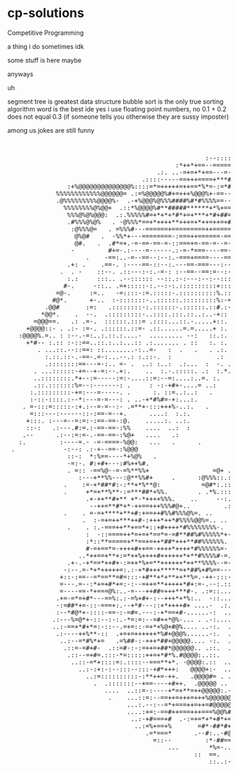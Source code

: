 # cp-solutions
Competitive Programming

a thing i do sometimes idk

some stuff is here maybe

anyways

uh

segment tree is greatest data structure bubble sort is the only true sorting algorithm word is the best ide yes i use floating point numbers, no 0.1 + 0.2 does not equal 0.3 (if someone tells you otherwise they are sussy imposter)

among us jokes are still funny
<pre>
                                                                                   .@@  
                                                                                  .@@@@  
                                                     :--:::::::-----==:           %%@@@%  
                                             :*++*+==--========----------:-==:    @%@@@@.  
                                        .:. ..-=+=+*+==---=----------------------:*@%@@@@         .:..
                                    .::::-----==+++====+***#+----=------:--------:-=%%@@@#+%@@@@@@@@@@@@@@@@@@@@@@@
                :+%@@@@@@@@@@@@@@%::::=*=+++++=++==*%*=-:=*#+##=-----------------:::-@%@@@@@@@@@@@@@@@@@@@@@@@@@@@*
             %%%%%%%%%%%%@@@@@@= .:=%@@@@@%#+=+++%@@@%+-==--++-=*=-------------:-----:*@@@@@@@@@@@@@@@@@@@@@@@@@@%
             .@%%%%%%%%%@@@@%-  .-+%@@@%@%%%####%#*#%%%%==----+=:-++-::------=----:::-:=@@@@@@@@@@@@@@@@@@@@@@@@%
               %%%%%%%%@%@@+  .::*%@@@@%#**#####******+*%+===---+=..:==---------:---::::-@@@@@@@@@@@@@@@@@@@@@@@
                %%%@%@%@@@:  .:.%%%%%#=+*+*+*#*+=+***+*#+##=--=-:-+.   ==--------::::--::-@@@@@@@@@@@@@@@@@@@@@
                .#%%%@%@%   . -@%%%*==+*++++**+++=+*++=++=+#--=----=:    +---:-::::::::--:-%@@@@@@@@@@@@@@@@@@=
                 :@%%%@=   . =%%%#---======+=========++=====*+--=-=--=.    --::::::::::::--=@@@@@@@@@@@@@@@@@@@:
                  @%@#   .  -%%*+---========-:===++======-==-==--=-----:     :-::::::::::::-=@@@@@@@@@@@@@@@@@@@=
                  @#.   .  .#*=+.-=-==-==-=-::===+=-==-=--=--==+=:------=     .-:::::::-:--:--#@@@@@@@@@@@@@@@@@@#
                 -         #+=-.:----=------.:-=-*===----==--==-+=-:::-::-:     :-::::::::::::==+@@@@@@@@@@@@@@@@@@
                     .    -==:..-=--==--:--:.-===+====----=====--=--::::::--      ::::::::::--:=%*=*@@@@@@@@@@@@@@@@.
                .+: .    .==-. :----==-::--:.---==-===---:------:----::::::-+       -:::------=--+#+#@@@@@@@@@@@@@@@@.
              .  . -    ::--. .::---:-:.-=-: :--==--==:=--:-::::::--=-:::-:::*.      :::-==-==--:--**@@@@@@@%@@@@@@@@@=
                :.:     :::.. .--:::::: --::.:-:---:--:--:::::::::--:==:::::::+.       -:-=-=------:*+@@@@@@@@+ #@@@@@@
               #-.     -::.. .=+:::::-:.--:-:.::::::::::+:::::::::::::=-:::::::=.       :=-=---------=%@@@@@@@@@  :@@@@
             =@-.     :=..   -=::::-:=.:::::-.::::::::::%.::::::::::::-=:::::::-+-        *%+=-------::%@@@@@@@@@:   :.
            #@*.      +-..  :-:::::::-..::::::.:::::::::%:-==:..::::::--+:::-:-====        :*%*+--------@@@@@@@@@@@
          .@@#       :=:   .::::::::-:.::::::-.::::::.::#.:-=-.:..::-.::-+:-=--===-=         -#++*+===-:#@@@@@@@@@@@@
         *@@*.    .  --.  .:::::::::-..::::.:::.::..:..-+:: :.......=-.::==--==-====-         .**++++++=*@@@@@@@@@@@@@@:
       =@@@==.   .: .=-.  ::::::.:::= .::::...::.-.....+::.  - :....:*::--==--=======-          -*++=+=++@@@@@@@@@@@@@@@@@@%-
     +@@@@::- . .:- :=-. .::::::.::=- .::......=.=.....+ :.  :  ... - -:-==+---==-=--*: .        .*++++=+%@@@@@@@@@@@@@@@
   :@@@@%.=.. : :--.-=:..:.::.:....-  ......... --:   ::.:.  .  :::.-  ----=#+====-==-*.           :*++=++@@@@@@@@@@@@@.
     +*#-- :.:: :-::==..::.:..:...:: .:....... . ::   :. :.      -::. ..:#=-=+-==-===-=+.+       ..  -+=++%#=-+=%@@@@#
        . ...::.--::==: ::........-:..=-   :  .   .   . .:.      :-*-    .:=-+====-==--=-+#       :.   +++++==+++++*@@*
          :.::.::-.-==-.=-:...--.: :.::-.  :            .:    :+--:.     ::.==+===---=-=+--%.      +@@=. :=*+++++++*++*
          .::::::::==---=-:.. =- .  ..: :..:  .:...  :  -. .+.   -*=:.+@@@@@@@@*====---=+*:**. .    =@@**%+:-+*%*++***+=
       . ...::::::-+=--+-=:--.+:.    ..  :.-.:::::. .:  :.*.  :-:+#@@%#++=%:-@##+===-==-=+--==+ ..   .###*+++**#@%#+*+++*=
       ..::::::::.*+--:=-----:=:-....::=:--=:....:..=. :.    ..+@@@*+==---#-=@*+*====-===+:-=*@% ::    *#*+*#+*++#%%%%##*+++-
       .::.:::::::%=--:-------: .     : -:-+#+-....= ..:     -*#::%+-:=+---:+**-+==-===-=-+-=@@@@ -#    =***#%#+*+#%==*+
      :.:::::::::-+=:---=-----. .      :. ::=..:..:   .       :   -=--:..:--+#-:-+=======-%==#@@@@:.@=   :#***%%#*+=#-==
      :-::-::::.:--*:---=-=---: . ..-+*#%#=-+:...:.                :+-....-+=::::#=======-*%-+@@@%@@-%%-  .#++*%%#*+#*+-
    . =-:::=:::::-:+.:--=-=--:- .=**+-:::+++%-..:.   .               ::..--:....:=#-=====-#@+=@@@%*%@%%@%-  -*+#%:*%++*=
      =:::---:------::-:==-=--+.      ....:  :.:.                     .   ......::*=-====-*@#-%@@%#*%%%%%%@*. +**- .*#**=
     +:::. :---=--=:=:-:==-==-:@.    .....:. ..:.                       ...::...--:*=====-+@@-*@%%*##%%*###+#*= +-  ::-:**
     ::-:   .:---.#:=.:-==-==-:%%    ....  ..:  :                              :=  ==-+==-*@@=*@%#**#%#****##*++**- .:     .
    .--      .:--:=:=-.-==-==-:%@+   ....   .:                                ::   :=--===#@@**%%**#*##***++**+=+*- ::
   :.         :----=.- -=-====-%@@:   ...   .      .                         .     :---==-@@@#%%%#*#*******+++***+# :
 .             -:--: .:-+--==-:%@@@                                              . #%:-===@@@#%##*##**+++#*+*+*+****-
                ::-:  *:%==----*+%@%   .                                        . #@%--+=*@%@%%##**#**+++%#*==+*++*+=
                -=:-. #:+#+---:#%++%#.                      . .:. .:+          ..#@@@--**%%%%%###*+#++*++*--+*==+++-+.
                . =:: -==%@--=-=%**%%+                 =@+ .....:.:.:.         .*:@@%--%%@%%%####**#++*+++--:   .+*-==
                   :---+**%%---:@**%%#+     .      :@%%%::.:::::..:.:         .-::%%%-:@%%%%%###**#*+++=*+-::    :==:-=
               .    :=-+*##*#:-:**+*%**@:           =@#*:.::::::::::        .:...:@%%-+%%%%%###**+%*==+=%=:-.    ..    :.
               .     +*=+**%**-:=***##*+%%.        . .*%.:::::::::..       :. ....@%%=%%%#*#####+#%+===+:-:-.    .
                     .+-++**#+** +*-*++++%%%.    ..     --:.::.:::       =: .    .%%#+%%####*+@*++%+=-+. .:-
                      --++=**#*+*-++==+++%%%#@+..         .:::.        :=.  .    .%%%#*#*##*#+#=++#===:  .-
               .    . =-=+****+**+#:+==++#%%#%%%@%=. ..              :-:       .  %#%###%*##.:*+==#++-    :
                    .  :-=+=++***++#-:+++*++*#%%%%@@%=.. ..       :---.           #@@%@@@@=  :=  .+-+-
                .    . :.-===++**+==*+::+#++++*#%%%%%%%%-.     .*=:-:.            *%%%##*==+**#*+==*+=
                     :  -::====++*=+=+*==*=-=#**##%#%%%%%*+-:%#--:-. ..           .%#*=-==-*#*++==++-=#*:
                     :*::**=====+**==+=++*##*+++**##%%%%%%. :::.:. ..             .:=--===+@#*+++=+*+=-=+=*#=
                     #-=+==*=-++++#++==-++++*++++*#%%%%%%=-  .:.... .            .  -=--=+@#*#%@@%+==+=====+*+
                   ..*++==+**+:=*++%++++#++++++*+**#%%%%#-=. .:........              .@-=+++#%%@@%@=======++*@+
                .+-.-+*==*++#+-:=++*%+=**++++++*++**%%%%--=-.::..........            .: ==++*%@@%@+========+*#@@+
               -:--.=-*+*+++++=:.:-+*#+++*****=+*##%+#%==---::...........           :    .+%@@@%@#+======++*#%%@@#%=
              +::-:==--=*==**=#=:::-+#**+*+**++**%=.-++-:::--... ..  ....          :.     ..-@@@*++====++++*#%@@@%*=+.
              =---.=--:*+=+#*+=:-:--=++=**+++++*#+:=-.--:.:::..........           +        ..*%-+=-====+++*###@@@#+=+#*
              =----==-*+===@%:..-=---++##=+++***#-. .:=::...:..........         :=          :*:==-=====+++*%#%@@*++++##@*
             .+=-=*=+#*---==%:.:-=%+#+-:--+++*+*%:..  -::.............         :.          .--==-=======+*#*%@%+++==+##@#%+
             -:=##*+=-::-===+:.--+*#---::+*++++#+ ....-  .:.........  ..   . :+. .         =============+**#*++++===*%%#%###.
             :--*#@*+-::::-==-:-=#=.---:-+*==+#-......-:  ..........        :.            +============+*##**++====*%%%#**+=+
            .:---%=@*+-::--:-:.-*=:=:--=#++*@%-... . .-:.... ......       .:.           .=-===========+**+++===-===*#***+++=-:
            ..:-==+*#+*=:-::--.=+=::-=+*+%@+#@%.... ..-:.  .........     .-            .+============++========--===++**++==--
             .:----++%**-::  .+=+=++++++*%#+@@@%......-:.  .            =. .          .+-===-===-==++==--===------==+++====--:
              ..:--=*#%*+=   .=%##-:-+++*##+@@@@@.... -:.  .         ..-             -+==-======++*=======------==++======+*#*
               .::=-=#+#-  .::=#-:-:=++=+##*@@@@@@.. .::.  .         -:      .     .=+==-==+-==++=:=---=----========+**+=----:=
                .::--=+#=.:::-*=:::::++=+*#*%.#@@@@:..::.   .   .  .+           .=#*++++*+=====--=-=---=--=+**##*+=====-------:-
                 ..::-=*+::::=:.::::--===**+*. -@@@@:.::  ...  .  -.. .  .  .-%@@@*+*#*#*+====--=-:----*##*+==--==---======----:
                   ..:-:+:-:--:::--:::-+#*+++:   @@@@+:-  ..  .  +. ..   -@@@@@@@*@%*###*======*+-=-=%#=-=======-====-=======-:-+
                     ..:=::::::::::-:**++=-++.   .@@@@#= . .   :+    :#@@@@@@@@@%##%%%%#+++==#@%%@=**+==========-------=====-=+==
                       .  .:::::::--+==----+#++.  .@@@@@ .. ..:::+#%@%@@@@@@@#@%%%%%%@%*=+#@@@%@#%@=============------=====++++=+
                          ....  ..::=-:----+*=+**=++@@@@@:.-*@@%%%%%@@@@*:. .@@%%@%%@%**%@@@@@##@@*========--------=====+++*#*+==
                           .    ...::=:--==++=+++=+++%@@@@@@@%%@%@@#-      :%#%%%%@%#@@@@@@@%#@*@@+--===-----------======*##**=--
                                ...:.--:--=*+===++=++=#@@@@@%%%#*++=.     :%%%@@%%@@@@@@@@+@@#+*@@+===-----------====+++*##**+=-:
                                ....:+=:-==#++===+++===%@@%#*+==+++++++*##@@@%@@@@@@@@@**%##+=-%@#=-------------====+++*##*++=-:.
                                 ..:-+#===+#  .-:=+=*+*+#*+==+++++++++**%@@@@@@@@@@@*-@@#+=+==+@@=--------------===+++*##*+=-:.
                                  ..:=%+==+%       =#*-##*#+=%+++=++*+#%@@@@@@@@@@:%@#*=+=-+=#@@+-=-------------====+*#*++=-:.
                                     .=*===*      .--#:..-#@@-.   .:=**@@@@@@@@*@@@%+%+@@=--#@%=--:----------------=+++==-:.
                                       =::--         :*-##==-.        -@@@@@@@@@@@@@@@@@@@@@%+=::::::::::::::::::--====-:..
                                           ...        *%=-.....       %@@@@@@@@@@@@@@@@@@@@@*-::..:.............:::--:..      .-:
                                                  ::  ==.   .....    +@%@@@@@@@@@@@@@@@@@@@@*.:. . ...          .... .     =@*-:
                                                      ::..:---::... :#*#@@@@@@@@@%%@@@@@@@@@@+ .                  :*    ##+%+:
                                                             ...::::*-:::@@@@@@%##%%%%@@@@@@@#                   -+. *+ =  -:
                                                                   ..  .#@@%%%%##*+*#%@@@%%%=                    . :     ::
                                                                        @@@%%%######%%%%#####%=                =        #
                                                                          @@@@@%@@%%%###*##*-                 . .     =
                                                                          :@@%%%%###******+=-                 .
                                                                            *@###***+**+++:
                                                                               -*- =*++*:
</pre>
